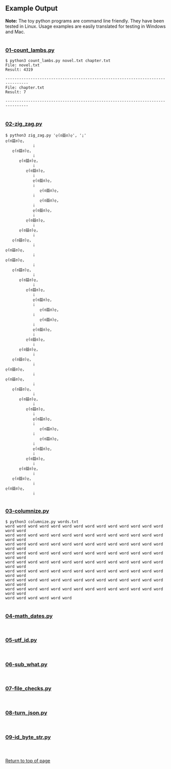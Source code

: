 ## Example Output
**Note:** The toy python programs are command line friendly. They have been tested in Linux. Usage examples are easily translated for testing in Windows and Mac.
#
### [01-count_lambs.py](../01-count_lambs.py)
```
$ python3 count_lambs.py novel.txt chapter.txt
File: novel.txt
Result: 4319

--------------------------------------------------------------------------------
File: chapter.txt
Result: 7

--------------------------------------------------------------------------------
```
#
### [02-zig_zag.py](../02-zig_zag.py)
```
$ python3 zig_zag.py 'ლ(ಠ益ಠ)ლ', '¡'
ლ(ಠ益ಠ)ლ,
            ¡
   ლ(ಠ益ಠ)ლ,
            ¡
      ლ(ಠ益ಠ)ლ,
            ¡
         ლ(ಠ益ಠ)ლ,
            ¡
            ლ(ಠ益ಠ)ლ,
            ¡
               ლ(ಠ益ಠ)ლ,
            ¡
               ლ(ಠ益ಠ)ლ,
            ¡
            ლ(ಠ益ಠ)ლ,
            ¡
         ლ(ಠ益ಠ)ლ,
            ¡
      ლ(ಠ益ಠ)ლ,
            ¡
   ლ(ಠ益ಠ)ლ,
            ¡
ლ(ಠ益ಠ)ლ,
            ¡
ლ(ಠ益ಠ)ლ,
            ¡
   ლ(ಠ益ಠ)ლ,
            ¡
      ლ(ಠ益ಠ)ლ,
            ¡
         ლ(ಠ益ಠ)ლ,
            ¡
            ლ(ಠ益ಠ)ლ,
            ¡
               ლ(ಠ益ಠ)ლ,
            ¡
               ლ(ಠ益ಠ)ლ,
            ¡
            ლ(ಠ益ಠ)ლ,
            ¡
         ლ(ಠ益ಠ)ლ,
            ¡
      ლ(ಠ益ಠ)ლ,
            ¡
   ლ(ಠ益ಠ)ლ,
            ¡
ლ(ಠ益ಠ)ლ,
            ¡
ლ(ಠ益ಠ)ლ,
            ¡
   ლ(ಠ益ಠ)ლ,
            ¡
      ლ(ಠ益ಠ)ლ,
            ¡
         ლ(ಠ益ಠ)ლ,
            ¡
            ლ(ಠ益ಠ)ლ,
            ¡
               ლ(ಠ益ಠ)ლ,
            ¡
               ლ(ಠ益ಠ)ლ,
            ¡
            ლ(ಠ益ಠ)ლ,
            ¡
         ლ(ಠ益ಠ)ლ,
            ¡
      ლ(ಠ益ಠ)ლ,
            ¡
   ლ(ಠ益ಠ)ლ,
            ¡
ლ(ಠ益ಠ)ლ,
            ¡
```
#
### [03-columnize.py](../03-columnize.py)
```
$ python3 columnize.py words.txt
word word word word word word word word word word word word word word word word
word word word word word word word word word word word word word word word word
word word word word word word word word word word word word word word word word
word word word word word word word word word word word word word word word word
word word word word word word word word word word word word word word word word
word word word word word word word word word word word word word word word word
word word word word word word word word word word word word word word word word
word word word word word word word word word word word word word word word word
word word word word word word
```
#
### [04-math_dates.py](../04-math_dates.py)
```
```
#
### [05-utf_id.py](../05-utf_id.py)
```
```
#
### [06-sub_what.py](../06-sub_what.py)
```
```
#
### [07-file_checks.py](../07-file_checks.py)
```
```
#
### [08-turn_json.py](../08-turn_json.py)
```
```
#
### [09-id_byte_str.py](../09-id_byte_str.py)
```
```
#
[Return to top of page](#example-output)
#
